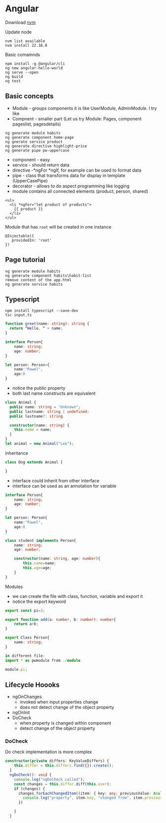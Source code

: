 # Angular

Download [nvm](https://stackoverflow.com/questions/8191459/how-do-i-update-node-js)

Update node

```shell
nvm list available
nvm install 22.16.0
```

Basic comamnds

```shell
npm install -g @angular/cli
ng new angular-hello-world
ng serve --open
ng build
ng test
```

## Basic concepts

- Module - groups components it is like UserModule, AdminModule. I try like
- Compnent - smaller part (Let us try Module: Pages, component pageslist, pagesdetails)

```shell
ng generate module habits
ng generate component home-page
ng gnerate service product
ng generate directive highlight-price
ng generate pipe pw-uppercase
```

- component - easy
- service - should return data
- directive -*ngFor *ngIf, for example can be used to format data
- pipe - class that transforms data for display in template (UpperCasePipe)
- decorator - allows to do aspect programming like logging
- module contains all connected elements (product, person, shared)

```angular
<ul>
  <li *ngFor="let product of products">
    {{ product }}
  </li>
</ul>
```

Module that has `root` will be created in one instance

```
@Injectable({
   providedIn: 'root'
})

```

## Page tutorial

```
ng generate module habits
ng generate component habits\habit-list
remove content of the app.html
ng generate service habits
```


## Typescript

```shell
npm install typescript --save-dev
tsc input.ts
```

```ts
function greet(name: string): string {
  return “Hello, “ + name;
}
````

```ts
interface Person{
    name: string;
    age: number;
}

let person: Person={
    name:"Pawel",
    age:8
}
```

- notice the public property
- both last name constructs are equivalent


```ts
class Animal {
  public name: string = "Unknown";
  public lastname: string | undefined;
  public lastname?: string

  constructor(name: string) {
    this.name = name;
  }
}
let animal = new Animal("Leo");
```

inheritance
```ts
class Dog extends Animal {

}
```

- interface could inherit from other interface
- interface can be used as an annotation for variable
```ts
interface Person{
    name: string;
    age: number;
}

let person: Person{
    name:"Pawel",
    age:8
}

class student implements Person{
    name: string;
    age: number;

    constructor(name: string, age: number){
        this.name=name;
        this.age=age;
    }
}
```

Modules

- we can create the file with class, function, variable and export it
- notice the export keyword
```ts
export const pi=3;

export function add(a: number, b: number): number{
    return a+b;
}

export Class Person{
    name: string;
}

in different file:
import * as pwmodule from ./module

module.pi;
```

## Lifecycle Hoooks

- ngOnChanges 
    - invoked when input properties change
    -  does not detect change of the object property
- ngOnInit
- DoCheck 
    - when property is changed within component
    - detect change of the object property

### DoCheck

Do check implementation is more complex

```ts
constructor(private differs: KeyValueDiffers) {
    this.differ = this.differs.find({}).create();
  }
  ngDoCheck(): void {
    console.log("ngDoCheck called");
    const changes = this.differ.diff(this.user);
    if (changes) {
      changes.forEachChangedItem((item: { key: any; previousValue: AnalyserNode; currentValue: any }) => {
        console.log("property", item.key, "changed from", item.previousValue, "to", item.currentValue);
      })

    }
  }
```